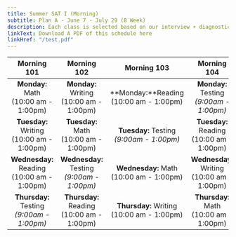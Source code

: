 ```yaml
---
title: Summer SAT I (Morning)
subtitle: Plan A - June 7 - July 29 (8 Week)
description: Each class is selected based on our interview + diagnostic testing process
linkText: Download A PDF of this schedule here
linkHref: "/test.pdf"
---
```


|                                 Morning 101                                 |                                 Morning 102                                  |                                Morning 103                                 |                                Morning 104                                |
| :-------------------------------------------------------------------------: | :--------------------------------------------------------------------------: | :------------------------------------------------------------------------: | :-----------------------------------------------------------------------: |
|                  **Monday:** Math<br/> (10:00 am - 1:00pm)                  |                 **Monday:** Writing<br/> (10:00 am - 1:00pm)                 |                **Monday:**Reading<br/> (10:00 am - 1:00pm)                 | **Monday:** Testing<br/><span class="testing"> _(9:00am - 1:00pm)_</span> |
|                **Tuesday:** Writing<br/> (10:00 am - 1:00pm)                |                  **Tuesday:** Math<br/> (10:00 am - 1:00pm)                  | **Tuesday:** Testing<br/><span class="testing"> _(9:00am - 1:00pm)_</span> |               **Tuesday:** Reading<br/> (10:00 am - 1:00pm)               |
|               **Wednesday:** Reading<br/> (10:00 am - 1:00pm)               | **Wednesday:** Testing<br/><span class="testing"> _(9:00am - 1:00pm)_</span> |                **Wednesday:** Math<br/> (10:00 am - 1:00pm)                |              **Wednesday**: Writing<br/> (10:00 am - 1:00pm)              |
| **Thursday:** Testing<br/><span class="testing"> _(9:00am - 1:00pm)_</span> |                **Thursday:** Reading<br/> (10:00 am - 1:00pm)                |               **Thursday:** Writing<br/> (10:00 am - 1:00pm)               |                **Thursday:** Math<br/> (10:00 am - 1:00pm)                |
